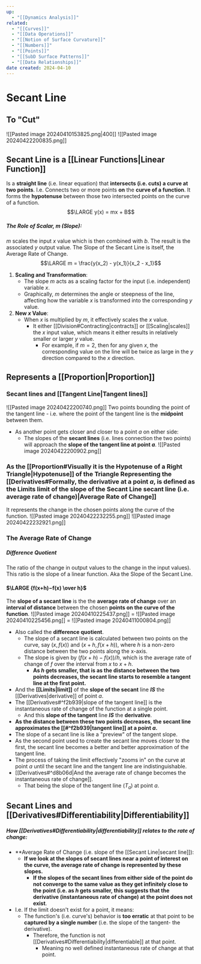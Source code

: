 ```yaml
---
up:
  - "[[Dynamics Analysis]]"
related:
  - "[[Curves]]"
  - "[[Data Operations]]"
  - "[[Notion of Surface Curvature]]"
  - "[[Numbers]]"
  - "[[Points]]"
  - "[[SubD Surface Patterns]]"
  - "[[Data Relationships]]"
date created: 2024-04-10
---
```

# Secant Line
## To "Cut"

![[Pasted image 20240410153825.png|400]]
![[Pasted image 20240422200835.png]]
## Secant Line is a [[Linear Functions|Linear Function]]
Is a **straight line** (i.e. linear equation) that **intersects (i.e. cuts) a curve at two points**.
	I.e. Connects two or more points **on** the **curve of a function**.
		It forms the **hypotenuse** between those two intersected points on the curve of a function.
$$\LARGE y(x) = mx + B$$
##### The Role of Scalar, $m$ (Slope):
$m$ scales the input $x$ value which is then combined with $b$.
	The result is the associated $y$ output value.
		The Slope of the Secant Line is itself, the Average Rate of Change.
			$$\LARGE m = \frac{y(x_2) - y(x_1)}{x_2 - x_1}$$
	
1. **Scaling and Transformation**:
    - The slope $m$ acts as a scaling factor for the input (i.e. independent) variable $x$.
    - Graphically, $m$ determines the angle or steepness of the line, affecting how the variable $x$ is transformed into the corresponding $y$ value.
2. **New $x$ Value**:
	- When $x$ is multiplied by $m$, it effectively scales the $x$ value. 
		- It either [[Division#Contracting|contracts]] or [[Scaling|scales]] the $x$ input value, which means it either results in relatively smaller or larger $y$ value.
			- For example, if $m=2$, then for any given $x$, the corresponding value on the line will be twice as large in the $y$ direction compared to the $x$ direction.
## Represents a [[Proportion|Proportion]]
### Secant lines and [[Tangent Line|Tangent lines]]
![[Pasted image 20240422200740.png]]
Two points bounding the point of the tangent line - i.e. where the point of the tangent line is the **midpoint** between them. 
- As another point gets closer and closer to a point $a$ on either side:
	- The slopes of the **secant lines** (i.e. lines connection the two points) will approach the **slope of the tangent line at point $a$**.
	![[Pasted image 20240422200902.png]]
### As the [[Proportion#Visually it is the Hypotenuse of a Right Triangle|Hypotenuse]] of the Triangle Representing the [[Derivatives#Formally, the derivative at a point $a$, is **defined** as the Limits limit of the slope of the Secant Line secant line (i.e. **average rate of change**)|Average Rate of Change]] 
It represents the change in the chosen points along the curve of the function.
![[Pasted image 20240422232255.png]]
![[Pasted image 20240422232921.png]]
### The Average Rate of Change
##### Difference Quotient
The ratio of the change in output values to the change in the input values).
	This ratio is the slope of a linear function.
		Aka the Slope of the Secant Line.
#### $\LARGE {f(x+h)−f(x)​ \over h}$

The **slope of a secant line** is the the **average rate of change** over an **interval of distance** between the chosen **points on the curve of the function**.
![[Pasted image 20240410225437.png]] = ![[Pasted image 20240410225456.png]] = ![[Pasted image 20240411000804.png]]
- Also called the **difference quotient**.
	- The slope of a secant line is calculated between two points on the curve, say $(x,f(x))$ and $(x+h,f(x+h))$, where $h$ is a non-zero distance between the two points along the x-axis.
	- The slope is given by $(f(x+h)−f(x))/h$​, which is the average rate of change of $f$ over the interval from $x$ to $x+h$.
		- **As $h$ gets smaller, that is as the distance between the two points decreases, the secant line starts to resemble a tangent line at the first point.**
- And the **[[Limits|limit]]** of the **slope of the secant** line ***IS*** the [[Derivatives|derivative]] of point $a$.
- The [[Derivatives#^f2b939|slope of the tangent line]] is the instantaneous rate of change of the function at a single point. 
	- And this **slope of the tangent** line ***IS*** the **derivative**.
- **As the distance between these two points decreases, the secant line approximates the [[#^f2b939|tangent line]] at a point $a$.**
- The slope of a secant line is like a "preview" of the tangent slope. 
- As the second point used to create the secant line moves closer to the first, the secant line becomes a better and better approximation of the tangent line. 
- The process of taking the limit effectively "zooms in" on the curve at point $a$​ until the secant line and the tangent line are indistinguishable.
- [[Derivatives#^d8b06d|And the average rate of change becomes the instantaneous rate of change]].
	- That being the slope of the tangent line ($T_a$) at point $a$​.
## Secant Lines and [[Derivatives#Differentiability|Differentiability]] 
##### How [[Derivatives#Differentiability|differentiability]] relates to the rate of change:
- **Average Rate of Change (i.e. slope of the [[Secant Line|secant line]]): 
	- **If we look at the slopes of secant lines near a point of interest on the curve, the average rate of change is represented by these slopes.** 
		- **If the slopes of the secant lines from either side of the point do not converge to the same value as they get infinitely close to the point (i.e. as $h$ gets smaller, this suggests that the derivative (instantaneous rate of change) at the point does not exist**.		
- I.e. If the limit doesn't exist for a point, it means:
	- The function's (i.e. curve's) behavior is **too erratic** at that point to be **captured by a single number** (i.e. the slope of the tangent- the derivative).
		- Therefore, the function is not [[Derivatives#Differentiability|differentiable]] at that point.
			- Meaning no well defined instantaneous rate of change at that point.